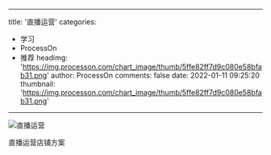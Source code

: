 
---
title: '直播运营'
categories: 
 - 学习
 - ProcessOn
 - 推荐
headimg: 'https://img.processon.com/chart_image/thumb/5ffe82ff7d9c080e58bfab31.png'
author: ProcessOn
comments: false
date: 2022-01-11 09:25:20
thumbnail: 'https://img.processon.com/chart_image/thumb/5ffe82ff7d9c080e58bfab31.png'
---

<div>   
<img class="thumb" alt="直播运营" src="https://img.processon.com/chart_image/thumb/5ffe82ff7d9c080e58bfab31.png" referrerpolicy="no-referrer">
<p>直播运营店铺方案</p>  
</div>
            